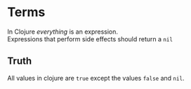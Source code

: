 # Terms

In Clojure _everything_ is an expression.  
Expressions that perform side effects should return a `nil`

## Truth

All values in clojure are `true` except the values `false` and `nil`.


